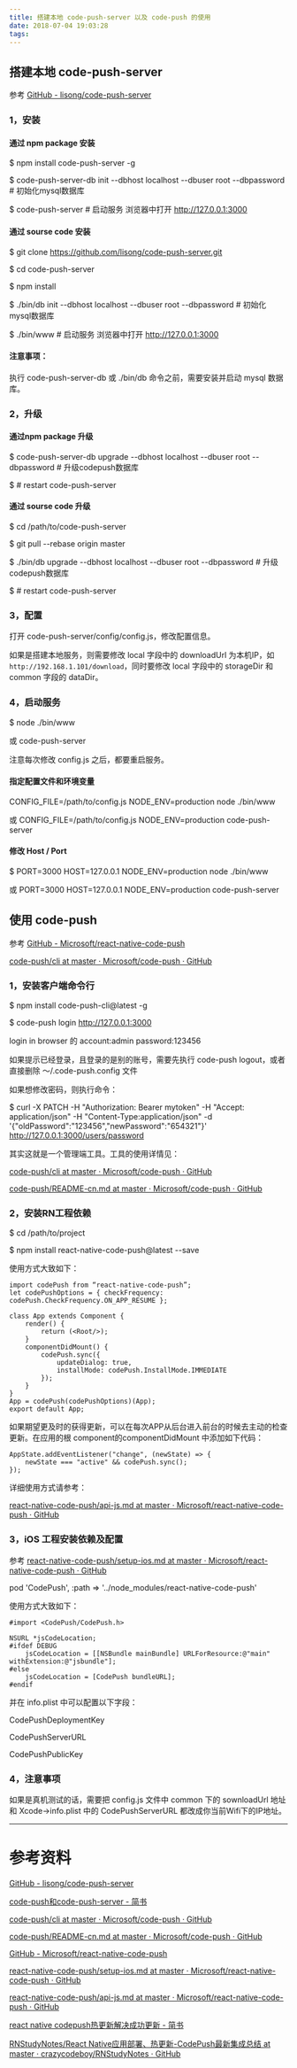 ```yaml
---
title: 搭建本地 code-push-server 以及 code-push 的使用
date: 2018-07-04 19:03:28
tags:
---
```


## 搭建本地 code-push-server
参考 [GitHub - lisong/code-push-server](https://github.com/lisong/code-push-server)

### 1，安装
#### 通过 npm package 安装
$ npm install code-push-server -g

$ code-push-server-db init --dbhost localhost --dbuser root --dbpassword # 初始化mysql数据库

$ code-push-server # 启动服务 浏览器中打开 http://127.0.0.1:3000

#### 通过 sourse code 安装
$ git clone https://github.com/lisong/code-push-server.git

$ cd code-push-server

$ npm install

$ ./bin/db init --dbhost localhost --dbuser root --dbpassword # 初始化mysql数据库

$ ./bin/www # 启动服务 浏览器中打开 http://127.0.0.1:3000

#### 注意事项：
执行 code-push-server-db 或 ./bin/db 命令之前，需要安装并启动 mysql 数据库。

### 2，升级
#### 通过npm package 升级
$ code-push-server-db upgrade --dbhost localhost --dbuser root --dbpassword # 升级codepush数据库

$ # restart code-push-server

#### 通过 sourse code 升级
$ cd /path/to/code-push-server

$ git pull --rebase origin master

$ ./bin/db upgrade --dbhost localhost --dbuser root --dbpassword # 升级codepush数据库

$ # restart code-push-server

### 3，配置
打开 code-push-server/config/config.js，修改配置信息。

如果是搭建本地服务，则需要修改 local 字段中的 downloadUrl 为本机IP，如 `http://192.168.1.101/download`，同时要修改 local 字段中的 storageDir 和 common 字段的 dataDir。

### 4，启动服务
$ node ./bin/www 

或 code-push-server

注意每次修改 config.js 之后，都要重启服务。

#### 指定配置文件和环境变量
CONFIG_FILE=/path/to/config.js NODE_ENV=production node ./bin/www

或 CONFIG_FILE=/path/to/config.js NODE_ENV=production code-push-server

#### 修改 Host / Port
$ PORT=3000 HOST=127.0.0.1 NODE_ENV=production node ./bin/www
 
 或 PORT=3000 HOST=127.0.0.1 NODE_ENV=production code-push-server

## 使用 code-push
参考 [GitHub - Microsoft/react-native-code-push](https://github.com/Microsoft/react-native-code-push)

[code-push/cli at master · Microsoft/code-push · GitHub](https://github.com/Microsoft/code-push/tree/master/cli#patching-releases)

### 1，安装客户端命令行
$ npm install code-push-cli@latest -g

$ code-push login http://127.0.0.1:3000 

login in browser 的 account:admin password:123456

如果提示已经登录，且登录的是别的账号，需要先执行 code-push logout，或者直接删除 ～/.code-push.config 文件

如果想修改密码，则执行命令：

$ curl -X PATCH -H "Authorization: Bearer mytoken" -H "Accept: application/json" -H "Content-Type:application/json" -d '{"oldPassword":"123456","newPassword":"654321"}' http://127.0.0.1:3000/users/password

其实这就是一个管理端工具。工具的使用详情见：

[code-push/cli at master · Microsoft/code-push · GitHub](https://github.com/Microsoft/code-push/tree/master/cli#patching-releases)

[code-push/README-cn.md at master · Microsoft/code-push · GitHub](https://github.com/Microsoft/code-push/blob/master/cli/README-cn.md)

### 2，安装RN工程依赖
$ cd /path/to/project

$ npm install react-native-code-push@latest --save

使用方式大致如下：
```
import codePush from “react-native-code-push”;
let codePushOptions = { checkFrequency: codePush.CheckFrequency.ON_APP_RESUME };

class App extends Component {
    render() {
        return (<Root/>);
    }
    componentDidMount() {
        codePush.sync({
            updateDialog: true,
            installMode: codePush.InstallMode.IMMEDIATE
        });
    }
}
App = codePush(codePushOptions)(App);
export default App;
```

如果期望更及时的获得更新，可以在每次APP从后台进入前台的时候去主动的检查更新。在应用的根 component的componentDidMount 中添加如下代码：
```
AppState.addEventListener("change", (newState) => {
    newState === "active" && codePush.sync();
});
```

详细使用方式请参考：
 
 [react-native-code-push/api-js.md at master · Microsoft/react-native-code-push · GitHub](https://github.com/Microsoft/react-native-code-push/blob/master/docs/api-js.md#codepushcheckforupdate)

### 3，iOS 工程安装依赖及配置
参考 [react-native-code-push/setup-ios.md at master · Microsoft/react-native-code-push · GitHub](https://github.com/Microsoft/react-native-code-push/blob/master/docs/setup-ios.md)

pod 'CodePush', :path => '../node_modules/react-native-code-push'

使用方式大致如下：
```
#import <CodePush/CodePush.h>

NSURL *jsCodeLocation;
#ifdef DEBUG
    jsCodeLocation = [[NSBundle mainBundle] URLForResource:@"main" withExtension:@"jsbundle"];
#else
    jsCodeLocation = [CodePush bundleURL];
#endif
```

并在 info.plist 中可以配置以下字段：

CodePushDeploymentKey

CodePushServerURL

CodePushPublicKey

### 4，注意事项
如果是真机测试的话，需要把 config.js 文件中 common 下的 sownloadUrl 地址和 Xcode->info.plist 中的 CodePushServerURL 都改成你当前Wifi下的IP地址。
</br>

----
# 参考资料
[GitHub - lisong/code-push-server](https://github.com/lisong/code-push-server)

[code-push和code-push-server - 简书](https://www.jianshu.com/p/ca4beb5973bb)



[code-push/cli at master · Microsoft/code-push · GitHub](https://github.com/Microsoft/code-push/tree/master/cli#patching-releases)

[code-push/README-cn.md at master · Microsoft/code-push · GitHub](https://github.com/Microsoft/code-push/blob/master/cli/README-cn.md)

[GitHub - Microsoft/react-native-code-push](https://github.com/Microsoft/react-native-code-push)

[react-native-code-push/setup-ios.md at master · Microsoft/react-native-code-push · GitHub](https://github.com/Microsoft/react-native-code-push/blob/master/docs/setup-ios.md)

 [react-native-code-push/api-js.md at master · Microsoft/react-native-code-push · GitHub](https://github.com/Microsoft/react-native-code-push/blob/master/docs/api-js.md#codepushcheckforupdate)

[react native codepush热更新解决成功更新 - 简书](https://www.jianshu.com/p/fa362da953c7)

[RNStudyNotes/React Native应用部署、热更新-CodePush最新集成总结 at master · crazycodeboy/RNStudyNotes · GitHub](https://github.com/crazycodeboy/RNStudyNotes/tree/master/React%20Native%E5%BA%94%E7%94%A8%E9%83%A8%E7%BD%B2%E3%80%81%E7%83%AD%E6%9B%B4%E6%96%B0-CodePush%E6%9C%80%E6%96%B0%E9%9B%86%E6%88%90%E6%80%BB%E7%BB%93#%E9%9B%86%E6%88%90codepush-sdk)

